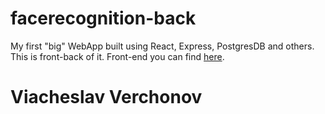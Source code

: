 # facerecognition-back
My first "big" WebApp built using React, Express, PostgresDB and others.
This is front-back of it. Front-end you can find <a href="https://github.com/shibasensei/facerecognition">here</a>.

# Viacheslav Verchonov

